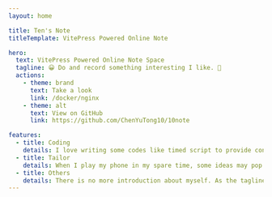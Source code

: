 ```yaml
---
layout: home

title: Ten's Note
titleTemplate: VitePress Powered Online Note

hero:
  text: VitePress Powered Online Note Space
  tagline: 😀 Do and record something interesting I like. 🥳
  actions:
    - theme: brand
      text: Take a look
      link: /docker/nginx
    - theme: alt
      text: View on GitHub
      link: https://github.com/ChenYuTong10/10note

features:
  - title: Coding
    details: I love writing some codes like timed script to provide convenience to my life. What's more, I am interested in building system software like database and os. I am still working hard.🔨
  - title: Tailor
    details: When I play my phone in my spare time, some ideas may pop up in my mind💡. Thus, I would like to record the videos and be a tailor to cut them up and sew them up. ✂️
  - title: Others
    details: There is no more introduction about myself. As the tagline says, do something interesting I like. I love coding, being a tailor and being happy every day!🔮
---
```

